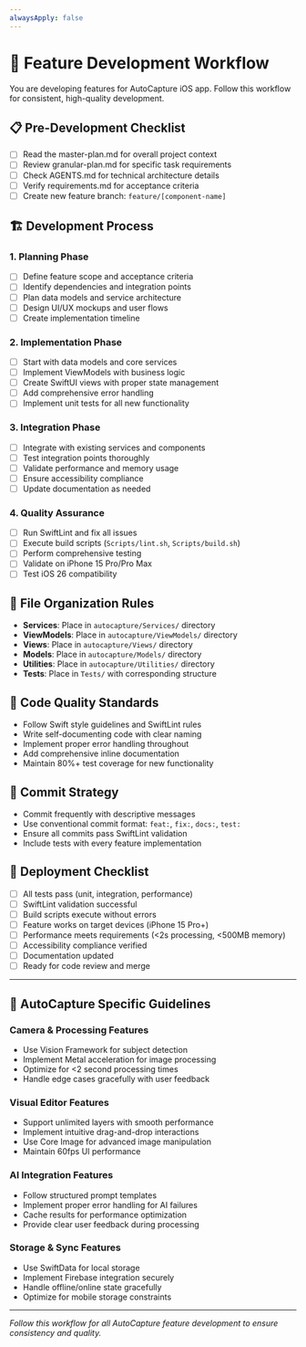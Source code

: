 ```yaml
---
alwaysApply: false
---
```

# 🚀 Feature Development Workflow

You are developing features for AutoCapture iOS app. Follow this workflow for consistent, high-quality development.

## 📋 Pre-Development Checklist
- [ ] Read the master-plan.md for overall project context
- [ ] Review granular-plan.md for specific task requirements
- [ ] Check AGENTS.md for technical architecture details
- [ ] Verify requirements.md for acceptance criteria
- [ ] Create new feature branch: `feature/[component-name]`

## 🏗️ Development Process

### 1. Planning Phase
- [ ] Define feature scope and acceptance criteria
- [ ] Identify dependencies and integration points
- [ ] Plan data models and service architecture
- [ ] Design UI/UX mockups and user flows
- [ ] Create implementation timeline

### 2. Implementation Phase
- [ ] Start with data models and core services
- [ ] Implement ViewModels with business logic
- [ ] Create SwiftUI views with proper state management
- [ ] Add comprehensive error handling
- [ ] Implement unit tests for all new functionality

### 3. Integration Phase
- [ ] Integrate with existing services and components
- [ ] Test integration points thoroughly
- [ ] Validate performance and memory usage
- [ ] Ensure accessibility compliance
- [ ] Update documentation as needed

### 4. Quality Assurance
- [ ] Run SwiftLint and fix all issues
- [ ] Execute build scripts (`Scripts/lint.sh`, `Scripts/build.sh`)
- [ ] Perform comprehensive testing
- [ ] Validate on iPhone 15 Pro/Pro Max
- [ ] Test iOS 26 compatibility

## 📁 File Organization Rules
- **Services**: Place in `autocapture/Services/` directory
- **ViewModels**: Place in `autocapture/ViewModels/` directory
- **Views**: Place in `autocapture/Views/` directory
- **Models**: Place in `autocapture/Models/` directory
- **Utilities**: Place in `autocapture/Utilities/` directory
- **Tests**: Place in `Tests/` with corresponding structure

## 🎯 Code Quality Standards
- Follow Swift style guidelines and SwiftLint rules
- Write self-documenting code with clear naming
- Implement proper error handling throughout
- Add comprehensive inline documentation
- Maintain 80%+ test coverage for new functionality

## 🔄 Commit Strategy
- Commit frequently with descriptive messages
- Use conventional commit format: `feat:`, `fix:`, `docs:`, `test:`
- Ensure all commits pass SwiftLint validation
- Include tests with every feature implementation

## 🚀 Deployment Checklist
- [ ] All tests pass (unit, integration, performance)
- [ ] SwiftLint validation successful
- [ ] Build scripts execute without errors
- [ ] Feature works on target devices (iPhone 15 Pro+)
- [ ] Performance meets requirements (<2s processing, <500MB memory)
- [ ] Accessibility compliance verified
- [ ] Documentation updated
- [ ] Ready for code review and merge

---

## 🎨 AutoCapture Specific Guidelines

### Camera & Processing Features
- Use Vision Framework for subject detection
- Implement Metal acceleration for image processing
- Optimize for <2 second processing times
- Handle edge cases gracefully with user feedback

### Visual Editor Features
- Support unlimited layers with smooth performance
- Implement intuitive drag-and-drop interactions
- Use Core Image for advanced image manipulation
- Maintain 60fps UI performance

### AI Integration Features
- Follow structured prompt templates
- Implement proper error handling for AI failures
- Cache results for performance optimization
- Provide clear user feedback during processing

### Storage & Sync Features
- Use SwiftData for local storage
- Implement Firebase integration securely
- Handle offline/online state gracefully
- Optimize for mobile storage constraints

---

*Follow this workflow for all AutoCapture feature development to ensure consistency and quality.*


